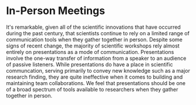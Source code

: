 # In-Person Meetings

It's remarkable, given all of the scientific innovations that have occurred during the past century, that scientists continue to rely on a limited range of communication tools when they gather together in person. Despite some signs of recent change, the majority of scientific workshops rely almost entirely on presentations as a mode of communication. Presentations involve the one-way transfer of information from a speaker to an audience of passive listeners. While presentations do have a place in scientific communcation, serving primarily to convey new knowledge such as a major research finding, they are quite ineffective when it comes to building and maintaining team collaborations. We feel that presentations should be one of a broad spectrum of tools available to researchers when they gather together in person. 

